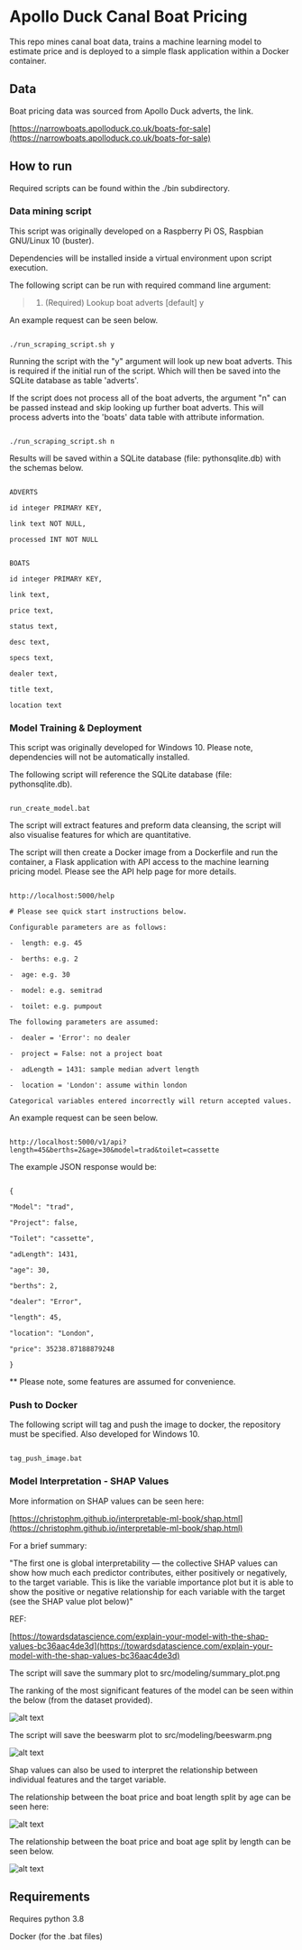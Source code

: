 # Apollo Duck Canal Boat Pricing

This repo mines canal boat data, trains a machine learning model to estimate price and is deployed to a simple flask application within a Docker container.

## Data

Boat pricing data was sourced from Apollo Duck adverts, the link.

[https://narrowboats.apolloduck.co.uk/boats-for-sale](https://narrowboats.apolloduck.co.uk/boats-for-sale)

## How to run

Required scripts can be found within the ./bin subdirectory.

### Data mining script

This script was originally developed on a Raspberry Pi OS, Raspbian GNU/Linux 10 (buster).

Dependencies will be installed inside a virtual environment upon script execution.

The following script can be run with required command line argument:

>1. (Required) Lookup boat adverts [default] y

An example request can be seen below.

```console

./run_scraping_script.sh y

```

Running the script with the "y" argument will look up new boat adverts. This is required if the initial run of the script. Which will then be saved into the SQLite database as table 'adverts'.

If the script does not process all of the boat adverts, the argument "n" can be passed instead and skip looking up further boat adverts.  This will process adverts into the 'boats' data table with attribute information.

```console

./run_scraping_script.sh n

```

Results will be saved within a SQLite database (file: pythonsqlite.db) with the schemas below.

```console

ADVERTS

id integer PRIMARY KEY,

link text NOT NULL,

processed INT NOT NULL

```

```console

BOATS

id integer PRIMARY KEY,

link text,

price text,

status text,

desc text,

specs text,

dealer text,

title text,

location text

```

### Model Training &  Deployment

This script was originally developed for Windows 10.  Please note, dependencies will not be automatically installed.

The following script will reference the SQLite database (file: pythonsqlite.db).

```console

run_create_model.bat

```

The script will extract features and preform data cleansing, the script will also visualise features for which are quantitative.

The script will then create a Docker image from a Dockerfile and run the container, a Flask application with API access to the machine learning  pricing model. Please see the API help page for more details.

```console

http://localhost:5000/help

# Please see quick start instructions below.

Configurable parameters are as follows:

-  length: e.g. 45

-  berths: e.g. 2

-  age: e.g. 30

-  model: e.g. semitrad

-  toilet: e.g. pumpout

The following parameters are assumed:

-  dealer = 'Error': no dealer

-  project = False: not a project boat

-  adLength = 1431: sample median advert length

-  location = 'London': assume within london

Categorical variables entered incorrectly will return accepted values.

```

An example request can be seen below.

```console

http://localhost:5000/v1/api?length=45&berths=2&age=30&model=trad&toilet=cassette

```

The example JSON response would be:

```console

{

"Model": "trad",

"Project": false,

"Toilet": "cassette",

"adLength": 1431,

"age": 30,

"berths": 2,

"dealer": "Error",

"length": 45,

"location": "London",

"price": 35238.87188879248

}

```

** Please note, some features are assumed for convenience.

### Push to Docker

The following script will tag and push the image to docker, the repository must be specified.  Also developed for Windows 10.

```console

tag_push_image.bat

```

### Model Interpretation - SHAP Values 

More information on SHAP values can be seen here:

[https://christophm.github.io/interpretable-ml-book/shap.html](https://christophm.github.io/interpretable-ml-book/shap.html)

For a brief summary:

"The first one is global interpretability — the collective SHAP values can show how much each predictor contributes, either positively or negatively, to the target variable. This is like the variable importance plot but it is able to show the positive or negative relationship for each variable with the target (see the SHAP value plot below)"

REF:

[https://towardsdatascience.com/explain-your-model-with-the-shap-values-bc36aac4de3d](https://towardsdatascience.com/explain-your-model-with-the-shap-values-bc36aac4de3d)

The script will save the summary plot to src/modeling/summary_plot.png 

The ranking of the most significant features of the model can be seen within the below (from the dataset provided). 

![alt text](https://github.com/lewisExternal/apolloDuckCanalBoatPricing/blob/main/src/modeling/summary_plot.png?raw=true)

The script will save the beeswarm plot to src/modeling/beeswarm.png 

![alt text](https://github.com/lewisExternal/apolloDuckCanalBoatPricing/blob/main/src/modeling/beeswarm.png?raw=true)

Shap values can also be used to interpret the relationship between individual features and the target variable.

The relationship between the boat price and boat length split by age can be seen here:

![alt text](https://github.com/lewisExternal/apolloDuckCanalBoatPricing/blob/main/src/modeling/length_shap.png?raw=true)

The relationship between the boat price and boat age split by length can be seen below.

![alt text](https://github.com/lewisExternal/apolloDuckCanalBoatPricing/blob/main/src/modeling/age_shap.png?raw=true)




## Requirements

Requires python 3.8

Docker (for the .bat files)
